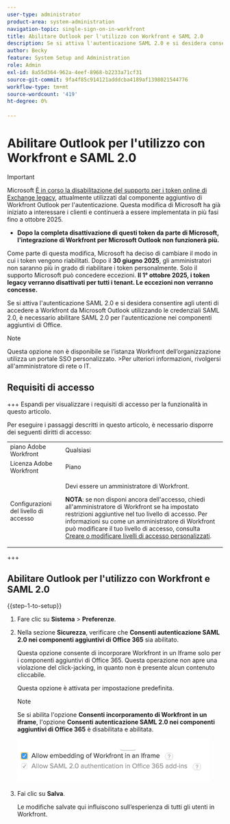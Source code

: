 ```yaml
---
user-type: administrator
product-area: system-administration
navigation-topic: single-sign-on-in-workfront
title: Abilitare Outlook per l'utilizzo con Workfront e SAML 2.0
description: Se si attiva l'autenticazione SAML 2.0 e si desidera consentire agli utenti di accedere a Workfront da Microsoft Outlook utilizzando le credenziali SAML 2.0, è necessario abilitare SAML 2.0 per l'autenticazione nei componenti aggiuntivi di Office.
author: Becky
feature: System Setup and Administration
role: Admin
exl-id: 8a55d364-962a-4eef-8968-b2233a71cf31
source-git-commit: 9fa4f85c914121adddcba4189af1398021544776
workflow-type: tm+mt
source-wordcount: '419'
ht-degree: 0%

---
```


# Abilitare Outlook per l&#39;utilizzo con Workfront e SAML 2.0

>[!IMPORTANT]
>
>Microsoft [È in corso la disabilitazione del supporto per i token online di Exchange legacy](https://learn.microsoft.com/en-us/office/dev/add-ins/outlook/faq-nested-app-auth-outlook-legacy-tokens), attualmente utilizzati dal componente aggiuntivo di Workfront Outlook per l&#39;autenticazione. Questa modifica di Microsoft ha già iniziato a interessare i clienti e continuerà a essere implementata in più fasi fino a ottobre 2025.
>
>* **Dopo la completa disattivazione di questi token da parte di Microsoft, l&#39;integrazione di Workfront per Microsoft Outlook non funzionerà più.**
>
>Come parte di questa modifica, Microsoft ha deciso di cambiare il modo in cui i token vengono riabilitati. Dopo il **30 giugno 2025**, gli amministratori non saranno più in grado di riabilitare i token personalmente. Solo il supporto Microsoft può concedere eccezioni. **Il 1° ottobre 2025, i token legacy verranno disattivati per tutti i tenant. Le eccezioni non verranno concesse.**

<!--DELETE ME MARCH 2026-->

Se si attiva l&#39;autenticazione SAML 2.0 e si desidera consentire agli utenti di accedere a Workfront da Microsoft Outlook utilizzando le credenziali SAML 2.0, è necessario abilitare SAML 2.0 per l&#39;autenticazione nei componenti aggiuntivi di Office.

>[!NOTE]
>
>Questa opzione non è disponibile se l’istanza Workfront dell’organizzazione utilizza un portale SSO personalizzato.
>&#x200B;>Per ulteriori informazioni, rivolgersi all&#39;amministratore di rete o IT.
<!--
or is enabled with Adobe IMS-->

## Requisiti di accesso

+++ Espandi per visualizzare i requisiti di accesso per la funzionalità in questo articolo.

Per eseguire i passaggi descritti in questo articolo, è necessario disporre dei seguenti diritti di accesso:

<table style="table-layout:auto"> 
 <col> 
 <col> 
 <tbody> 
  <tr> 
   <td role="rowheader">piano Adobe Workfront</td> 
   <td>Qualsiasi</td> 
  </tr> 
  <tr> 
   <td role="rowheader">Licenza Adobe Workfront</td> 
   <td>Piano</td> 
  </tr> 
  <tr> 
   <td role="rowheader">Configurazioni del livello di accesso</td> 
   <td> <p>Devi essere un amministratore di Workfront.</p> <p><b>NOTA</b>: se non disponi ancora dell'accesso, chiedi all'amministratore di Workfront se ha impostato restrizioni aggiuntive nel tuo livello di accesso. Per informazioni su come un amministratore di Workfront può modificare il tuo livello di accesso, consulta <a href="../../../administration-and-setup/add-users/configure-and-grant-access/create-modify-access-levels.md" class="MCXref xref">Creare o modificare livelli di accesso personalizzati</a>.</p> </td> 
  </tr> 
 </tbody> 
</table>

+++

## Abilitare Outlook per l&#39;utilizzo con Workfront e SAML 2.0

{{step-1-to-setup}}

1. Fare clic su **Sistema** > **Preferenze**.

1. Nella sezione **Sicurezza**, verificare che **Consenti autenticazione SAML 2.0 nei componenti aggiuntivi di Office 365** sia abilitato.

   Questa opzione consente di incorporare Workfront in un Iframe solo per i componenti aggiuntivi di Office 365. Questa operazione non apre una violazione del click-jacking, in quanto non è presente alcun contenuto cliccabile.

   Questa opzione è attivata per impostazione predefinita.

   >[!NOTE]
   >
   >Se si abilita l&#39;opzione **Consenti incorporamento di Workfront in un iframe**, l&#39;opzione **Consenti autenticazione SAML 2.0 nei componenti aggiuntivi di Office 365** è disabilitata e abilitata.
   >
   >![Opzione Consenti incorporamento](assets/if-you-enable.png)
   >

1. Fai clic su **Salva**.

   Le modifiche salvate qui influiscono sull’esperienza di tutti gli utenti in Workfront.
